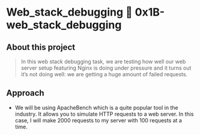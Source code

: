 

# Web_stack_debugging :page_with_curl: 0x1B-web_stack_debugging
## About this project

>In this web stack debugging task, we are testing how well our web server setup featuring Nginx is doing under pressure and it turns out it’s not doing well: we are getting a huge amount of failed requests.
## Approach 
- We will be using ApacheBench which is a quite popular tool in the industry. It allows you to simulate HTTP requests to a web server. In this case, I will make 2000 requests to my server with 100 requests at a time.
